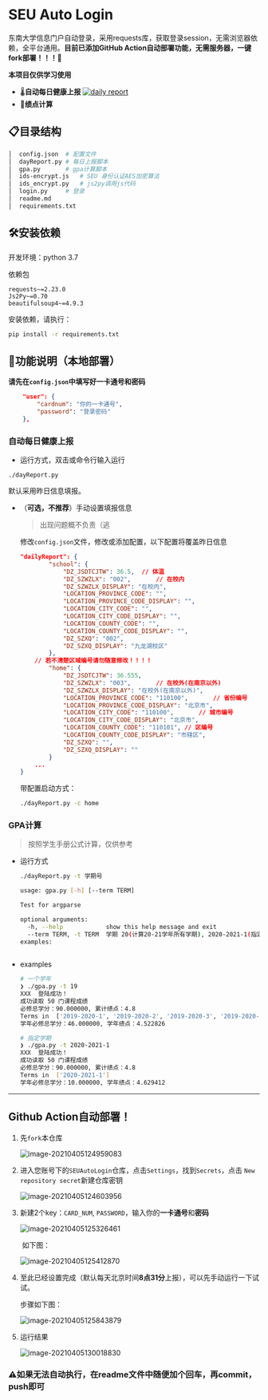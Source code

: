 # SEU Auto Login

东南大学信息门户自动登录，采用requests库，获取登录session，无需浏览器依赖，全平台通用。**目前已添加GitHub Action自动部署功能，无需服务器，一键fork部署！！！🎉**

**本项目仅供学习使用**

- 🌡**自动每日健康上报** [![daily report](https://github.com/luzy99/SEUAutoLogin/actions/workflows/daily-report.yml/badge.svg)](https://github.com/luzy99/SEUAutoLogin/actions/workflows/daily-report.yml)
- 💯**绩点计算**

## 📋目录结构

```sh
│  config.json	# 配置文件
│  dayReport.py	# 每日上报脚本
│  gpa.py		# gpa计算脚本
│  ids-encrypt.js	# SEU 身份认证AES加密算法
│  ids_encrypt.py	# js2py调用js代码
│  login.py		# 登录
│  readme.md
│  requirements.txt
```

## 🛠安装依赖

开发环境：python 3.7

依赖包

```
requests~=2.23.0
Js2Py~=0.70
beautifulsoup4~=4.9.3
```

安装依赖，请执行：

```sh
pip install -r requirements.txt
```


## 📐功能说明（本地部署）

**请先在`config.json`中填写好一卡通号和密码**

```json
    "user": {
        "cardnum": "你的一卡通号",
        "password": "登录密码"
    },
```

### 自动每日健康上报

- 运行方式，双击或命令行输入运行

```
./dayReport.py
```

默认采用昨日信息填报。

- （**可选，不推荐**）手动设置填报信息

  > 出现问题概不负责（逃

  修改`config.json`文件，修改或添加配置，以下配置将覆盖昨日信息

  ```json
  "dailyReport": {
          "school": {
              "DZ_JSDTCJTW": 36.5,	// 体温
              "DZ_SZWZLX": "002",		// 在校内
              "DZ_SZWZLX_DISPLAY": "在校内",
              "LOCATION_PROVINCE_CODE": "",
              "LOCATION_PROVINCE_CODE_DISPLAY": "",
              "LOCATION_CITY_CODE": "",
              "LOCATION_CITY_CODE_DISPLAY": "",
              "LOCATION_COUNTY_CODE": "",
              "LOCATION_COUNTY_CODE_DISPLAY": "",
              "DZ_SZXQ": "002",
              "DZ_SZXQ_DISPLAY": "九龙湖校区"
          },
      // 若不清楚区域编号请勿随意修改！！！！
          "home": {
              "DZ_JSDTCJTW": 36.555,
              "DZ_SZWZLX": "003",		// 在校外(在南京以外)
              "DZ_SZWZLX_DISPLAY": "在校外(在南京以外)",
              "LOCATION_PROVINCE_CODE": "110100",		// 省份编号
              "LOCATION_PROVINCE_CODE_DISPLAY": "北京市",
              "LOCATION_CITY_CODE": "110100",		// 城市编号
              "LOCATION_CITY_CODE_DISPLAY": "北京市",
              "LOCATION_COUNTY_CODE": "110101",	// 区编号
              "LOCATION_COUNTY_CODE_DISPLAY": "市辖区",
              "DZ_SZXQ": "",
              "DZ_SZXQ_DISPLAY": ""
          }
      ...
  }
  ```

  带配置启动方式：

  ```sh
  ./dayReport.py -c home
  ```

### GPA计算

> 按照学生手册公式计算，仅供参考

- 运行方式

  ```sh
  ./dayReport.py -t 学期号
  ```

  ```sh
  usage: gpa.py [-h] [--term TERM]
  
  Test for argparse
  
  optional arguments:
    -h, --help            show this help message and exit
    --term TERM, -t TERM  学期 20(计算20-21学年所有学期), 2020-2021-1(指定某一学期)
  examples:
  	
  ```

- examples

  ```sh
  # 一个学年
  ❯ ./gpa.py -t 19
  XXX  登陆成功！
  成功读取 50 门课程成绩
  必修总学分：90.000000, 累计绩点：4.8
  Terms in  ['2019-2020-1', '2019-2020-2', '2019-2020-3', '2019-2020-4']
  学年必修总学分：46.000000, 学年绩点：4.522826
  
  # 指定学期
  ❯ ./gpa.py -t 2020-2021-1
  XXX  登陆成功！
  成功读取 50 门课程成绩
  必修总学分：90.000000, 累计绩点：4.8
  Terms in  ['2020-2021-1']
  学年必修总学分：10.000000, 学年绩点：4.629412
  ```


---

## Github Action自动部署！

1. 先`fork`本仓库

   ![image-20210405124959083](https://cdn.jsdelivr.net/gh/luzy99/cdn@latest/img/20210405130131.png)

2. 进入您账号下的`SEUAutoLogin`仓库，点击`Settings`，找到`Secrets`，点击 `New repository secret`新建仓库密钥

   ![image-20210405124603956](https://cdn.jsdelivr.net/gh/luzy99/cdn@latest/img/20210405130137.png)

3. 新建2个key：`CARD_NUM`, `PASSWORD`，输入你的**一卡通号**和**密码**

   ![image-20210405125326461](https://cdn.jsdelivr.net/gh/luzy99/cdn@latest/img/20210405130141.png)

   ​	如下图：

   ![image-20210405125412870](https://cdn.jsdelivr.net/gh/luzy99/cdn@latest/img/20210405130145.png)

4. 至此已经设置完成（默认每天北京时间**8点31分**上报），可以先手动运行一下试试。

   步骤如下图：

   ![image-20210405125843879](https://cdn.jsdelivr.net/gh/luzy99/cdn@latest/img/20210405130151.png)

5. 运行结果

   ![image-20210405130018830](https://cdn.jsdelivr.net/gh/luzy99/cdn@latest/img/20210405130155.png)

   

### ⚠如果无法自动执行，在readme文件中随便加个回车，再commit，push即可
